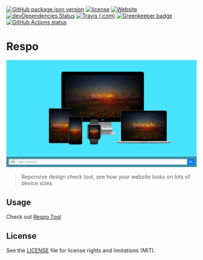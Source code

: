 [![GitHub package.json version](https://img.shields.io/github/package-json/v/adorade/respo.svg?color=green&logo=github)](https://github.com/adorade/respo/blob/master/package.json)
[![license](https://img.shields.io/github/license/adorade/respo.svg)](https://mit-license.org)
[![Website](https://img.shields.io/website/https/res.adorade.ro.svg?logo=google-chrome)](https://res.adorade.ro/)
[![devDependencies Status](https://img.shields.io/david/dev/adorade/respo.svg)](https://david-dm.org/adorade/respo?type=dev)
[![Travis (.com)](https://img.shields.io/travis/com/adorade/respo?logo=travis)](https://travis-ci.com/adorade/respo)
[![Greenkeeper badge](https://badges.greenkeeper.io/adorade/respo.svg)](https://greenkeeper.io/)
[![GitHub Actions status](https://github.com/actions/setup-node/workflows/Main%20workflow/badge.svg)](https://github.com/adorade/respo/actions)

# Respo

![Respo](src/images/respo_og.png)

> Reponsive design check tool, see how your website looks on lots of device sizes

## Usage

Check out [Respo Tool](https://res.adorade.ro)

## License

See the [LICENSE](LICENSE) file for license rights and limitations (MIT).
